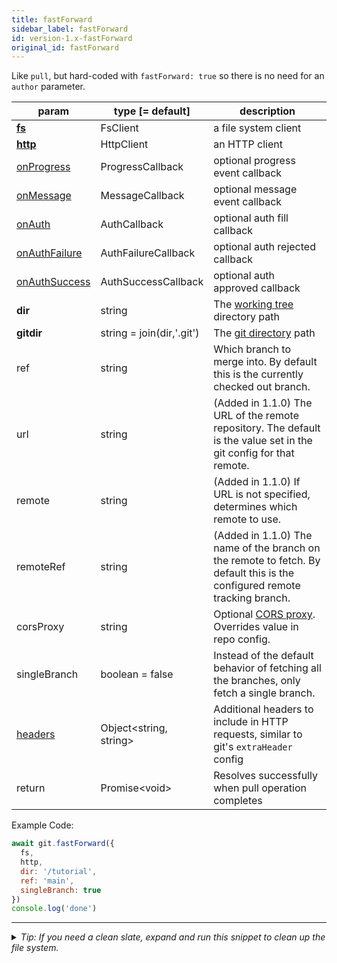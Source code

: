 ```yaml
---
title: fastForward
sidebar_label: fastForward
id: version-1.x-fastForward
original_id: fastForward
---
```


Like `pull`, but hard-coded with `fastForward: true` so there is no need for an `author` parameter.

| param                            | type [= default]          | description                                                                                                               |
| -------------------------------- | ------------------------- | ------------------------------------------------------------------------------------------------------------------------- |
| [**fs**](./fs)                   | FsClient                  | a file system client                                                                                                      |
| [**http**](./http)               | HttpClient                | an HTTP client                                                                                                            |
| [onProgress](./onProgress)       | ProgressCallback          | optional progress event callback                                                                                          |
| [onMessage](./onMessage)         | MessageCallback           | optional message event callback                                                                                           |
| [onAuth](./onAuth)               | AuthCallback              | optional auth fill callback                                                                                               |
| [onAuthFailure](./onAuthFailure) | AuthFailureCallback       | optional auth rejected callback                                                                                           |
| [onAuthSuccess](./onAuthSuccess) | AuthSuccessCallback       | optional auth approved callback                                                                                           |
| **dir**                          | string                    | The [working tree](dir-vs-gitdir.md) directory path                                                                       |
| **gitdir**                       | string = join(dir,'.git') | The [git directory](dir-vs-gitdir.md) path                                                                                |
| ref                              | string                    | Which branch to merge into. By default this is the currently checked out branch.                                          |
| url                              | string                    | (Added in 1.1.0) The URL of the remote repository. The default is the value set in the git config for that remote.        |
| remote                           | string                    | (Added in 1.1.0) If URL is not specified, determines which remote to use.                                                 |
| remoteRef                        | string                    | (Added in 1.1.0) The name of the branch on the remote to fetch. By default this is the configured remote tracking branch. |
| corsProxy                        | string                    | Optional [CORS proxy](https://www.npmjs.com/%40isomorphic-git/cors-proxy). Overrides value in repo config.                |
| singleBranch                     | boolean = false           | Instead of the default behavior of fetching all the branches, only fetch a single branch.                                 |
| [headers](./headers)             | Object\<string, string\>  | Additional headers to include in HTTP requests, similar to git's `extraHeader` config                                     |
| return                           | Promise\<void\>           | Resolves successfully when pull operation completes                                                                       |

Example Code:

```js live
await git.fastForward({
  fs,
  http,
  dir: '/tutorial',
  ref: 'main',
  singleBranch: true
})
console.log('done')
```


---

<details>
<summary><i>Tip: If you need a clean slate, expand and run this snippet to clean up the file system.</i></summary>

```js live
window.fs = new LightningFS('fs', { wipe: true })
window.pfs = window.fs.promises
console.log('done')
```
</details>

<script>
(function rewriteEditLink() {
  const el = document.querySelector('a.edit-page-link.button');
  if (el) {
    el.href = 'https://github.com/isomorphic-git/isomorphic-git/edit/main/src/api/fastForward.js';
  }
})();
</script>